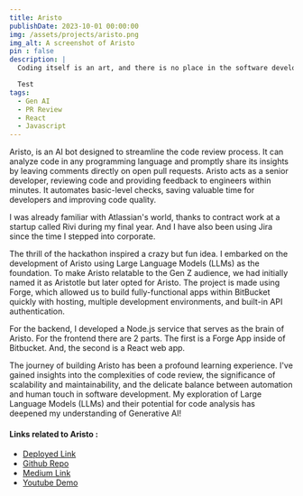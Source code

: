 ```yaml
---
title: Aristo
publishDate: 2023-10-01 00:00:00
img: /assets/projects/aristo.png
img_alt: A screenshot of Aristo
pin : false
description: |
  Coding itself is an art, and there is no place in the software development lifecycle that is funnier and more amusing than a Pull Request chain filled with comments. My journey with Aristo began as an exploration of the intersection between coding, technology, and human creativity. I was inspired by the ever-evolving landscape of software development and the opportunities to enhance the developer experience.

  Test
tags:
  - Gen AI
  - PR Review
  - React
  - Javascript
---
```


Aristo, is an AI bot designed to streamline the code review process. It can analyze code in any programming language and promptly share its insights by leaving comments directly on open pull requests. Aristo acts as a senior developer, reviewing code and providing feedback to engineers within minutes. It automates basic-level checks, saving valuable time for developers and improving code quality.

I was already familiar with Atlassian's world, thanks to contract work at a startup called Rivi during my final year. And I have also been using Jira since the time I stepped into corporate.

The thrill of the hackathon inspired a crazy but fun idea. I embarked on the development of Aristo using Large Language Models (LLMs) as the foundation. To make Aristo relatable to the Gen Z audience, we had initially named it as Aristotle but later opted for Aristo. The project is made using Forge, which allowed us to build fully-functional apps within BitBucket quickly with hosting, multiple development environments, and built-in API authentication.

For the backend, I developed a Node.js service that serves as the brain of Aristo. For the frontend there are 2 parts. The first is a Forge App inside of Bitbucket. And, the second is a React web app.

The journey of building Aristo has been a profound learning experience. I've gained insights into the complexities of code review, the significance of scalability and maintainability, and the delicate balance between automation and human touch in software development. My exploration of Large Language Models (LLMs) and their potential for code analysis has deepened my understanding of Generative AI!

#### Links related to Aristo : 

  <ul>
    <li><a target="_blank" rel="noreferrer noopener" href="https://aristo-fzl2.onrender.com">Deployed Link</a>
    </li>
    <li><a target="_blank" rel="noreferrer noopener" href="https://github.com/Keerat666/Aristo">Github Repo</a>
    </li>
    <li><a target="_blank" rel="noreferrer noopener" href="https://keerat.medium.com/aristo-a-pull-request-story-1430cecc04a2">Medium Link</a>
    </li>
    <li><a target="_blank" rel="noreferrer noopener" href="https://www.youtube.com/watch?v=whfNkBzk9vM">Youtube Demo</a>
    </li>
  </ul>

